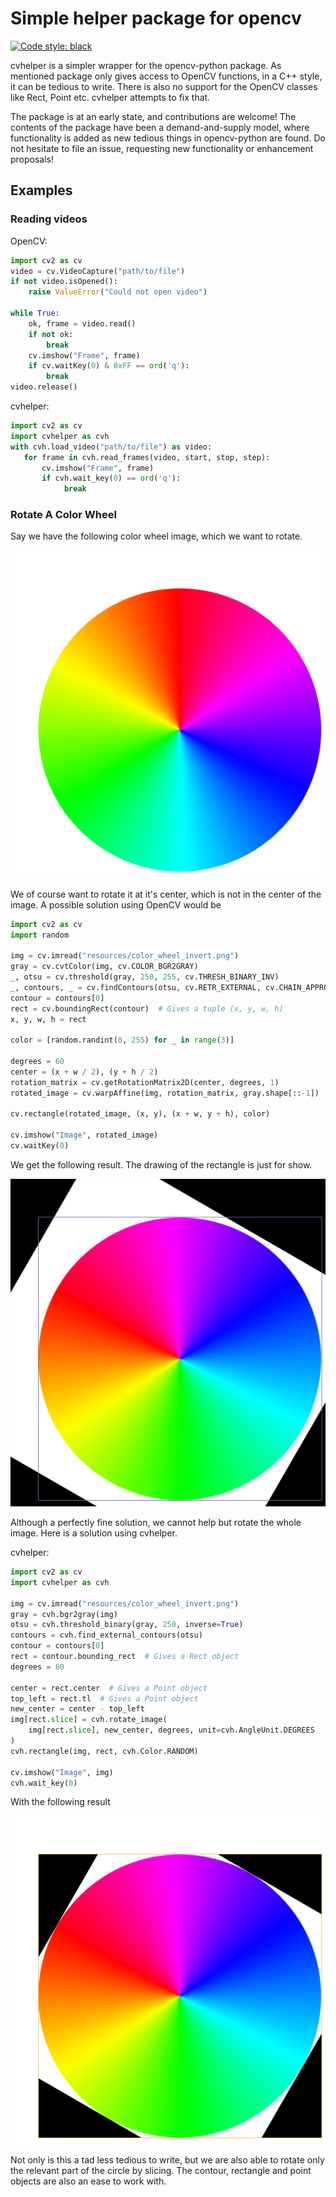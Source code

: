 # Simple helper package for opencv
[![Code style: black](https://img.shields.io/badge/code%20style-black-000000.svg)](https://github.com/ambv/black)

cvhelper is a simpler wrapper for the opencv-python package. As mentioned package only
gives access to OpenCV functions, in a C++ style, it can be tedious to write. There is
also no support for the OpenCV classes like Rect, Point etc. cvhelper attempts to fix that.

The package is at an early state, and contributions are welcome! The contents of the package
have been a demand-and-supply model, where functionality is added as new tedious things in
opencv-python are found. Do not hesitate to file an issue, requesting new functionality or 
enhancement proposals! 

## Examples
### Reading videos
OpenCV:
```python
import cv2 as cv
video = cv.VideoCapture("path/to/file")
if not video.isOpened():
    raise ValueError("Could not open video")

while True:
    ok, frame = video.read()
    if not ok:
        break
    cv.imshow("Frame", frame)
    if cv.waitKey(0) & 0xFF == ord('q'):
        break 
video.release()
``` 

cvhelper:
```python
import cv2 as cv
import cvhelper as cvh
with cvh.load_video("path/to/file") as video:
   for frame in cvh.read_frames(video, start, stop, step):
       cv.imshow("Frame", frame)
       if cvh.wait_key(0) == ord('q'):
            break 
```

### Rotate A Color Wheel
Say we have the following color wheel image, which we want to rotate.

![alt text](images/color_wheel.png)

We of course want to rotate it at it's center, which is not in the center
of the image. A possible solution using OpenCV would be 

```python
import cv2 as cv
import random

img = cv.imread("resources/color_wheel_invert.png")
gray = cv.cvtColor(img, cv.COLOR_BGR2GRAY)
_, otsu = cv.threshold(gray, 250, 255, cv.THRESH_BINARY_INV)
_, contours, _ = cv.findContours(otsu, cv.RETR_EXTERNAL, cv.CHAIN_APPROX_SIMPLE)
contour = contours[0]
rect = cv.boundingRect(contour)  # Gives a tuple (x, y, w, h)
x, y, w, h = rect

color = [random.randint(0, 255) for _ in range(3)]

degrees = 60
center = (x + w / 2), (y + h / 2)
rotation_matrix = cv.getRotationMatrix2D(center, degrees, 1)
rotated_image = cv.warpAffine(img, rotation_matrix, gray.shape[::-1])

cv.rectangle(rotated_image, (x, y), (x + w, y + h), color)

cv.imshow("Image", rotated_image)
cv.waitKey(0)
```

We get the following result. The drawing of the rectangle is just for show. 

![alt text](images/opencv.png)

Although a perfectly fine solution, we cannot help but rotate the whole image.
Here is a solution using cvhelper.

cvhelper:
```python
import cv2 as cv
import cvhelper as cvh

img = cv.imread("resources/color_wheel_invert.png")
gray = cvh.bgr2gray(img)
otsu = cvh.threshold_binary(gray, 250, inverse=True)
contours = cvh.find_external_contours(otsu)
contour = contours[0]
rect = contour.bounding_rect  # Gives a Rect object
degrees = 60

center = rect.center  # Gives a Point object
top_left = rect.tl  # Gives a Point object
new_center = center - top_left 
img[rect.slice] = cvh.rotate_image(
    img[rect.slice], new_center, degrees, unit=cvh.AngleUnit.DEGREES
)
cvh.rectangle(img, rect, cvh.Color.RANDOM)

cv.imshow("Image", img)
cvh.wait_key(0)
```

With the following result

![alt text](images/helper.png)

Not only is this a tad less tedious to write, but we are also able to 
rotate only the relevant part of the circle by slicing. The contour, rectangle
and point objects are also an ease to work with. 

